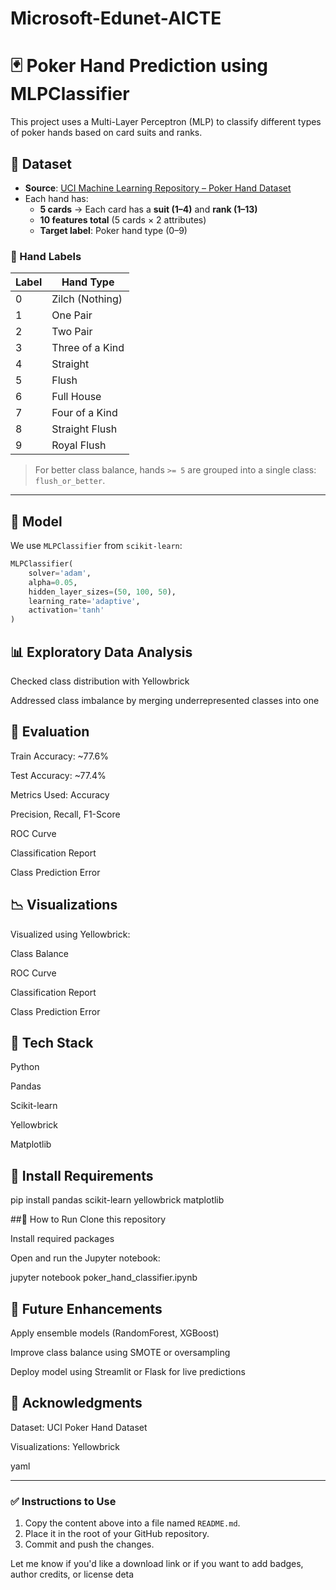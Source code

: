 # Microsoft-Edunet-AICTE

# 🃏 Poker Hand Prediction using MLPClassifier

This project uses a Multi-Layer Perceptron (MLP) to classify different types of poker hands based on card suits and ranks.

## 📁 Dataset

- **Source**: [UCI Machine Learning Repository – Poker Hand Dataset](https://archive.ics.uci.edu/ml/datasets/Poker+Hand)
- Each hand has:
  - **5 cards** → Each card has a **suit (1–4)** and **rank (1–13)**
  - **10 features total** (5 cards × 2 attributes)
  - **Target label**: Poker hand type (0–9)

### 🎯 Hand Labels

| Label | Hand Type          |
|-------|--------------------|
| 0     | Zilch (Nothing)    |
| 1     | One Pair           |
| 2     | Two Pair           |
| 3     | Three of a Kind    |
| 4     | Straight           |
| 5     | Flush              |
| 6     | Full House         |
| 7     | Four of a Kind     |
| 8     | Straight Flush     |
| 9     | Royal Flush        |

> For better class balance, hands `>= 5` are grouped into a single class: `flush_or_better`.

---

## 🧠 Model

We use `MLPClassifier` from `scikit-learn`:

```python
MLPClassifier(
    solver='adam',
    alpha=0.05,
    hidden_layer_sizes=(50, 100, 50),
    learning_rate='adaptive',
    activation='tanh'
)
```


## 📊 Exploratory Data Analysis

Checked class distribution with Yellowbrick

Addressed class imbalance by merging underrepresented classes into one


## 🧪 Evaluation
Train Accuracy: ~77.6%

Test Accuracy: ~77.4%

Metrics Used:
Accuracy

Precision, Recall, F1-Score

ROC Curve

Classification Report

Class Prediction Error


## 📉 Visualizations
Visualized using Yellowbrick:

Class Balance

ROC Curve

Classification Report

Class Prediction Error

## 🧰 Tech Stack
Python

Pandas

Scikit-learn

Yellowbrick

Matplotlib


## 🔧 Install Requirements

pip install pandas scikit-learn yellowbrick matplotlib

##🚀 How to Run
Clone this repository

Install required packages

Open and run the Jupyter notebook:

jupyter notebook poker_hand_classifier.ipynb


## 📌 Future Enhancements
Apply ensemble models (RandomForest, XGBoost)

Improve class balance using SMOTE or oversampling

Deploy model using Streamlit or Flask for live predictions


## 🙏 Acknowledgments
Dataset: UCI Poker Hand Dataset

Visualizations: Yellowbrick

yaml


---

### ✅ Instructions to Use

1. Copy the content above into a file named `README.md`.
2. Place it in the root of your GitHub repository.
3. Commit and push the changes.

Let me know if you'd like a download link or if you want to add badges, author credits, or license deta
